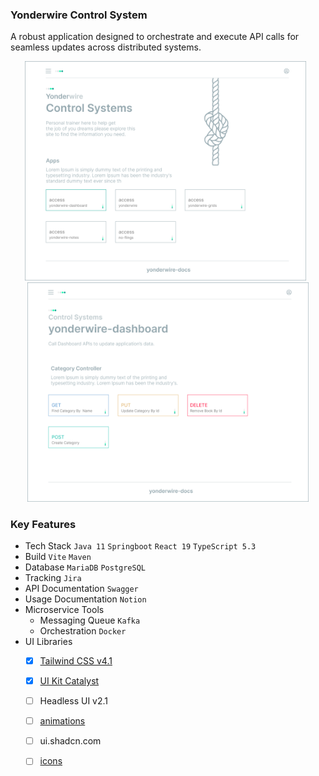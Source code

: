 ### Yonderwire Control System
A robust application designed to orchestrate and execute API calls for seamless updates across distributed systems.

<div align=center>
  <img src="images/cs.png" alt="logo" width="450">&nbsp;&nbsp;
  <img src="images/dashboard.png" alt="logo" width="450">
</div>

### Key Features 
- Tech Stack  `Java 11`  `Springboot`  `React 19` `TypeScript 5.3`
- Build `Vite` `Maven`
- Database `MariaDB` `PostgreSQL`
- Tracking `Jira`
- API Documentation `Swagger`
- Usage Documentation `Notion`
- Microservice Tools  
  - Messaging Queue `Kafka`  
  - Orchestration `Docker`
- UI Libraries
   - [x] [Tailwind CSS v4.1](tailwindcss.com)
   - [x] [UI Kit Catalyst](https://catalyst.tailwindui.com/docs/dialog)
   - [ ] Headless UI v2.1
   - [ ] [animations](motion.dev)
   - [ ] ui.shadcn.com
   - [ ] [icons](radix-ui.com)
 

